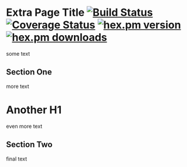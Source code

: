 Extra Page Title [![Build Status](https://travis-ci.org/username/project_name.svg?branch=master)](https://travis-ci.org/username/project_name) [![Coverage Status](https://coveralls.io/repos/github/username/project_name/badge.svg?branch=master&cache=1)](https://coveralls.io/github/username/project_name) [![hex.pm version](https://img.shields.io/hexpm/v/project_name.svg)](https://hex.pm/packages/project_name) [![hex.pm downloads](https://img.shields.io/hexpm/dt/project_name.svg)](https://hex.pm/packages/project_name)
================

some text

Section One
-----------

more text

Another H1
==========

even more text

Section Two
-----------

final text
